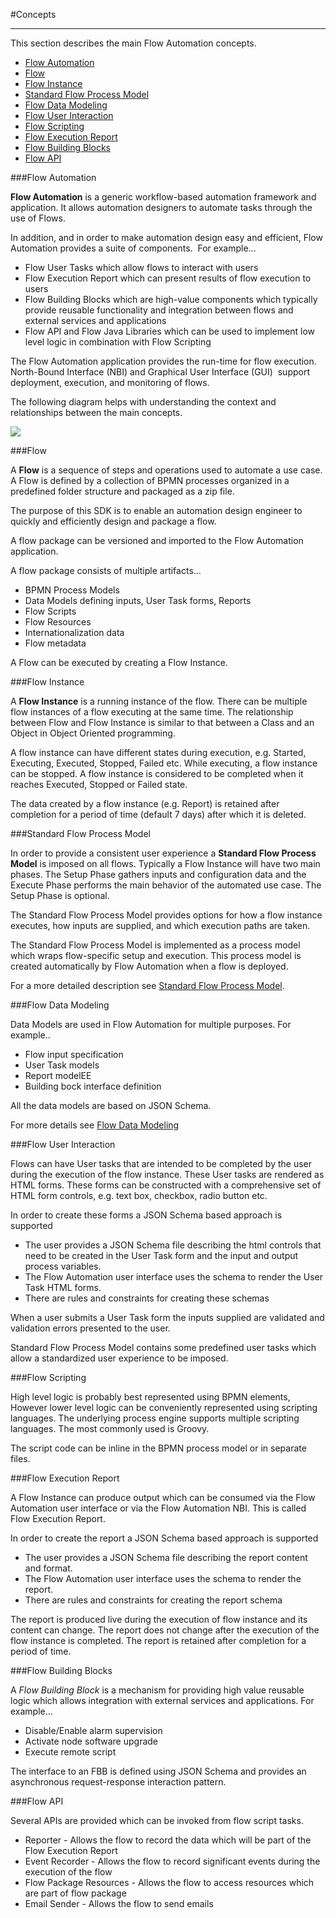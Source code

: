#Concepts

---
This section describes the main Flow Automation concepts.

- [Flow Automation](#Flow_Automation)
- [Flow](#Flow)
- [Flow Instance ](#Flow_Instance)
- [Standard Flow Process Model](#Standard_Flow_Process_Model)
- [Flow Data Modeling](#Flow_Data_Modeling)
- [Flow User Interaction](#Flow_User_Interaction)
- [Flow Scripting](#Flow_Scripting)
- [Flow Execution Report](#Flow_Execution_Report)
- [Flow Building Blocks](#Flow_Building_Blocks)
- [Flow API](#Flow_API)

###Flow Automation

**Flow Automation** is a generic workflow-based automation framework and application. It allows automation designers to automate tasks through the use of Flows.

In addition, and in order to make automation design easy and efficient, Flow Automation provides a suite of components.  For example...

* Flow User Tasks which allow flows to interact with users
* Flow Execution Report which can present results of flow execution to users
* Flow Building Blocks which are high-value components which typically provide reusable functionality and integration between flows and external services and applications
* Flow API and Flow Java Libraries which can be used to implement low level logic in combination with Flow Scripting

The Flow Automation application provides the run-time for flow execution. North-Bound Interface (NBI) and Graphical User Interface (GUI)  support deployment, execution, and monitoring of flows.

The following diagram helps with understanding the context and relationships between the main concepts.

![](concepts.png)

###Flow 

A **Flow** is a sequence of steps and operations used to automate a use case. A Flow is defined by a collection of BPMN processes organized in a predefined folder structure and packaged as a zip file.

The purpose of this SDK is to enable an automation design engineer to quickly and efficiently design and package a flow.

A flow package can be versioned and imported to the Flow Automation application. 

A flow package consists of multiple artifacts...

* BPMN Process Models 
* Data Models defining inputs, User Task forms, Reports 
* Flow Scripts
* Flow Resources
* Internationalization data
* Flow metadata

A Flow can be executed by creating a Flow Instance.

###Flow Instance 

A **Flow Instance** is a running instance of the flow. There can be multiple flow instances of a flow executing at the same time. The relationship between Flow and Flow Instance is similar to that between a Class and an Object in Object Oriented programming.

A flow instance can have different states during execution, e.g. Started, Executing, Executed, Stopped, Failed etc. While executing,  a flow instance can be stopped. A flow instance is considered to be completed when it reaches Executed, Stopped or Failed state.

The data created by a flow instance (e.g. Report) is retained after completion for a period of time (default 7 days) after which it is deleted.

###Standard Flow Process Model

In order to provide a consistent user experience a **Standard Flow Process Model** is imposed on all flows. Typically a Flow Instance will have two main phases. The Setup Phase gathers inputs and configuration data and the Execute Phase performs the main behavior of the automated use case. The Setup Phase is optional.

The Standard Flow Process Model provides options for how a flow instance executes, how inputs are supplied, and which execution paths are taken.

The Standard Flow Process Model is implemented as a process model which wraps flow-specific setup and execution. This process model is created automatically by Flow Automation when a flow is deployed.

For a more detailed description see [Standard Flow Process Model](standard-flow-process-model/standard-flow-process-model.html).

###Flow Data Modeling

Data Models are used in Flow Automation for multiple purposes. For example..

* Flow input specification
* User Task models
* Report modelEE
* Building bock interface definition

All the data models are based on JSON Schema.

For more details see [Flow Data Modeling](flow-data-modeling/flow-data-modeling.html)

###Flow User Interaction

Flows can have User tasks that are intended to be completed by the user during the execution of the flow instance. These User tasks are rendered as HTML forms. These forms can be constructed with a comprehensive set of HTML form controls, e.g.  text box, checkbox, radio button etc.

In order to create these forms a JSON Schema based approach is supported

* The user provides a JSON Schema file describing the html controls that need to be created in the User Task form and the input and output process variables.
* The Flow Automation user interface uses the schema to render the User Task HTML forms. 
* There are rules and constraints for creating these schemas

When a user submits a User Task form the inputs supplied are validated and validation errors presented to the user.

Standard Flow Process Model contains some predefined user tasks which allow a standardized user experience to be imposed.

###Flow Scripting

High level logic is probably best represented using BPMN elements, However lower level logic can be conveniently represented using scripting languages. The underlying process engine supports multiple scripting languages. The most commonly used is Groovy.

The script code can be inline in the BPMN process model or in separate files. 

###Flow Execution Report

A Flow Instance can produce output which can be consumed via the Flow Automation user interface or via the Flow Automation NBI. This is called Flow Execution Report.

In order to create the report  a JSON Schema based approach is supported

* The user provides a JSON Schema file describing the report content and format. 
* The Flow Automation user interface uses the schema to render the report.
* There are rules and constraints for creating the report schema

The report is produced live during the execution of flow instance and its content can change. The report does not change after the execution of the flow instance is completed. The report is retained after completion for a period of time.

###Flow Building Blocks

A *Flow Building Block* is a mechanism for providing high value reusable logic which allows integration with external services and applications. For example...

* Disable/Enable alarm supervision
* Activate node software upgrade
* Execute  remote script

The interface to an FBB is defined using JSON Schema and provides an asynchronous request-response interaction pattern.

###Flow API

Several APIs are provided which can be invoked from flow script tasks.

* Reporter - Allows the flow to record the data which will be part of the Flow Execution Report
* Event Recorder - Allows the flow to record significant events during the execution of the flow
* Flow Package Resources - Allows the flow to access resources which are part of flow package
* Email Sender - Allows the flow to send emails